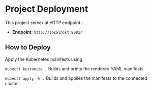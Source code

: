 # Project Deployment

This project server at HTTP endpoint :

- **Endpoint:** `http://localhost:8081/`

## How to Deploy

Apply the Kubernetes manifests using:

`kubectl kustomize .`	Builds and prints the rendered YAML manifests


`kubectl apply -k .`	Builds and applies the manifests to the connected cluster
